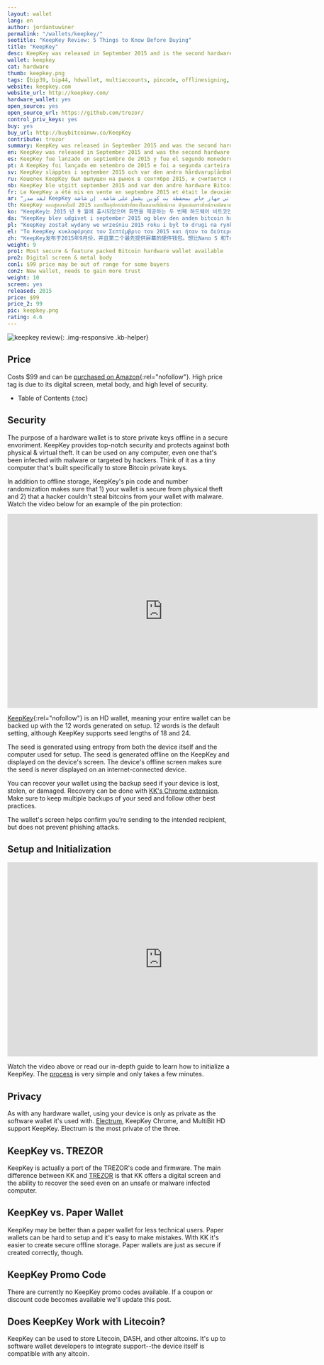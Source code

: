 ```yaml
---
layout: wallet
lang: en
author: jordantuwiner
permalink: "/wallets/keepkey/"
seotitle: "KeepKey Review: 5 Things to Know Before Buying"
title: "KeepKey"
desc: KeepKey was released in September 2015 and is the second hardware Bitcoin wallet to offer a screen. 
wallet: keepkey
cat: hardware
thumb: keepkey.png
tags: [bip39, bip44, hdwallet, multiaccounts, pincode, offlinesigning, coldstorage, hardware]
website: keepkey.com
website_url: http://keepkey.com/
hardware_wallet: yes
open_source: yes
open_source_url: https://github.com/trezor/
control_priv_keys: yes
buy: yes
buy_url: http://buybitcoinww.co/KeepKey
contribute: trezor
summary: KeepKey was released in September 2015 and was the second hardware Bitcoin wallet to offer a screen. The KeepKey's larger screen gives it some extra security features that the Nano S and Trezor lack. 
en: KeepKey was released in September 2015 and was the second hardware Bitcoin wallet to offer a screen. The KeepKey's larger screen gives it some extra security features that the Nano S and Trezor lack. 
es: KeepKey fue lanzado en septiembre de 2015 y fue el segundo monedero hardware Bitcoin en ofrecer una pantalla. La gran pantalla del KeepKey le otorga características de seguridad adicionales de las que el Nano S y el Trezor carecen.
pt: A KeepKey foi lançada em setembro de 2015 e foi a segunda carteira de Bitcoin de hardware a oferecer uma tela. A tela maior do KeepKey oferece alguns recursos de segurança a mais que você não encontra na Nano S e na Trezor.
sv: KeepKey släpptes i september 2015 och var den andra hårdvaruplånboken med skärm. Keepkeys större skärm har extra säkerhetsfunktioner som både Nano S och Trezor saknar.
ru: Кошелек KeepKey был выпущен на рынок в сентябре 2015, и считается вторым кошельком в истории, оборудованным экраном. Большой экран KeepKey позволил разработчикам добавить несколько новых мер защиты, которые отсутствуют в Nano S и Trezor.
nb: KeepKey ble utgitt september 2015 and var den andre hardware Bitcoin lommeboken med skjerm. KeepKey har en litt større skjerm og noen flere sikkerhetsfunksjoner som både Nano S og Trezor ikke har.
fr: Le KeepKey a été mis en vente en septembre 2015 et était le deuxième portefeuille matériel Bitcoin à présenter un écran. Le grand écran du KeepKey offre des aspects sécuritaires que le Nano S et le Trezor n’ont pas.
ar: "لقد صدر KeepKey في سبتمبر 2015، ولقد كان ثاني جهاز خاص بمحفظة بت كوين يشمل على شاشة. إن شاشة KeepKey الكبيرة تعطيك بعض ميزات الحماية والآمان والتي لا يوفرها Nano S و Trezor."
th: KeepKey ออกสู่ตลาดในปี 2015 และเป็นอุปกรณ์ตัวที่สองในตลาดที่มีหน้าจอ มีจุดเด่นตรงที่หน้าจอมีขนาดใหญ่ เพิ่มฟีเจอร์ความปลอดภัยได้มากกว่า Nano S และ Trezor.
ko: "KeepKey는 2015 년 9 월에 출시되었으며 화면을 제공하는 두 번째 하드웨어 비트코인 지갑이었습니다. KeepKey의 더 큰 화면은 Nano S와 Trezor에 없는 몇 가지 추가 보안 기능을 제공합니다."
da: "KeepKey blev udgivet i september 2015 og blev den anden bitcoin hardware-tegnebog som inkluderede en skærm. KeepKeys større skærm giver den nogle ekstra sikkerhedsfunktioner som Nano S og Trezor mangler."
pl: "KeepKey został wydany we wrześniu 2015 roku i był to drugi na rynku portfel sprzętowy Bitcoin z wyświetlaczem. Większy wyświetlacz KeepKey oferuje dodatkowe funkcje zabezpieczeń, których brakuje w  Nano S i Trezor."
el: "Το KeepKey κυκλοφόρησε τον Σεπτέμβριο του 2015 και ήταν το δεύτερο  πορτοφόλι υλισμικού Bitcoin  με οθόνη. Η μεγαλύτερη οθόνη του KeepKey του παρέχει επιπλέον χαρακτηριστικά ασφαλείας  τα οποία δεν διαθέτουν το Nano S και το Trezor."
zh: "KeepKey发布于2015年9月份，并且第二个最先提供屏幕的硬件钱包。想比Nano S 和Trezor lack，KeepKey的大屏幕带来了额外的安全特性。"
weight: 9
pro1: Most secure & feature packed Bitcoin hardware wallet available
pro2: Digital screen & metal body
con1: $99 price may be out of range for some buyers
con2: New wallet, needs to gain more trust
weight: 10
screen: yes
released: 2015
price: $99
price_2: 99
pic: keepkey.png
rating: 4.6
---
```

![keepkey review][kkh]{: .img-responsive .kb-helper}

## Price 

Costs $99 and can be [purchased on Amazon](http://buybitcoinww.co/KeepKey){:rel="nofollow"}. High price tag is due to its digital screen, metal body, and high level of security.  

* Table of Contents
{:toc}

## Security

The purpose of a hardware wallet is to store private keys offline in a secure envoriment. KeepKey provides top-notch security and protects against both physical & virtual theft. It can be used on any computer, even one that's been infected with malware or targeted by hackers. Think of it as a tiny computer that's built specifically to store Bitcoin private keys. 

In addition to offline storage, KeepKey's pin code and number randomization makes sure that 1) your wallet is secure from physical theft and 2) that a hacker couldn't steal bitcoins from your wallet with malware. Watch the video below for an example of the pin protection: 

<iframe src="https://player.vimeo.com/video/141067566?title=0&byline=0&portrait=0" width="700" height="438" frameborder="0" webkitallowfullscreen mozallowfullscreen allowfullscreen></iframe>

[KeepKey](http://buybitcoinww.co/KeepKey){:rel="nofollow"} is an HD wallet, meaning your entire wallet can be backed up with the 12 words generated on setup. 12 words is the default setting, although KeepKey supports seed lengths of 18 and 24. 

The seed is generated using entropy from both the device itself and the computer used for setup. The seed is generated offline on the KeepKey and displayed on the device's screen. The device's offline screen makes sure the seed is never displayed on an internet-connected device.

You can recover your wallet using the backup seed if your device is lost, stolen, or damaged. Recovery can be done with [KK's Chrome extension](https://chrome.google.com/webstore/detail/keepkey-wallet/hmldnhmidmcofnbojkgfnibmhmjopbpc). Make sure to keep multiple backups of your seed and follow other best practices. 

The wallet's screen helps confirm you’re sending to the intended recipient, but does not prevent phishing attacks.  

## Setup and Initialization 

<iframe src="https://player.vimeo.com/video/140880803?title=0&byline=0&portrait=0" width="700" height="438" frameborder="0" webkitallowfullscreen mozallowfullscreen allowfullscreen></iframe>

Watch the video above or read our in-depth guide to learn how to initialize a KeepKey. The [process](https://www.keepkey.com/support/get-started/) is very simple and only takes a few minutes.

## Privacy

As with any hardware wallet, using your device is only as private as the software wallet it's used with. [Electrum](/wallets/electrum/), KeepKey Chrome, and MultiBit HD support KeepKey. Electrum is the most private of the three.

## KeepKey vs. TREZOR

KeepKey is actually a port of the TREZOR's code and firmware. The main difference between KK and [TREZOR](/wallets/trezor/) is that KK offers a digital screen and the ability to recover the seed even on an unsafe or malware infected computer. 

## KeepKey vs. Paper Wallet

KeepKey may be better than a paper wallet for less technical users. Paper wallets can be hard to setup and it's easy to make mistakes. With KK it's easier to create secure offline storage. Paper wallets are just as secure if created correctly, though. 

## KeepKey Promo Code

There are currently no KeepKey promo codes available. If a coupon or discount code becomes available we'll update this post. 

## Does KeepKey Work with Litecoin?

KeepKey can be used to store Litecoin, DASH, and other altcoins. It's up to software wallet developers to integrate support--the device itself is compatible with any altcoin. 

[kkh]: /img/keepkey/transactionhand.jpg
[1]: /img/keepkey/1.png
[2]: /img/keepkey/2.png
[3]: /img/keepkey/3.png
[4]: /img/keepkey/4.png
[5]: /img/keepkey/5.png
[6]: /img/keepkey/6.png
[7]: /img/keepkey/7.png
[8]: /img/keepkey/8.png
